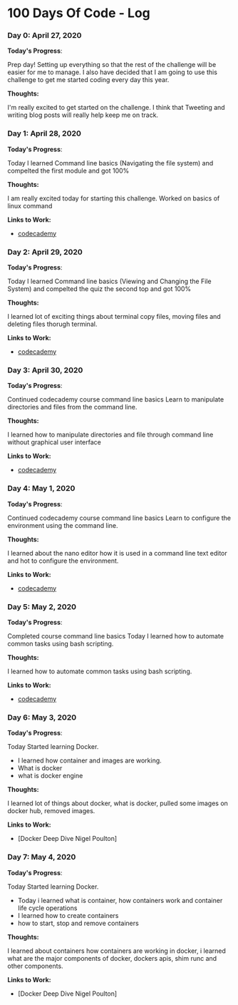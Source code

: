 # 100 Days Of Code - Log

### Day 0: April 27, 2020

**Today's Progress**:

Prep day! Setting up everything so that the rest of the challenge will be easier for me to manage. I also have decided that I am going to use this challenge to get me started coding every day this year.

**Thoughts:**

I'm really excited to get started on the challenge. I think that Tweeting and writing blog posts will really help keep me on track.

### Day 1: April 28, 2020

**Today's Progress**:

Today I learned Command line basics (Navigating the file system) and compelted
the first module and got 100%

**Thoughts:**

I am really excited today for starting this challenge. Worked on basics of linux command

**Links to Work:**

- [codecademy](https://www.codecademy.com/learn/learn-the-command-line)

### Day 2: April 29, 2020

**Today's Progress**:

Today I learned Command line basics (Viewing and Changing the File System) and compelted the quiz
the second top and got 100%

**Thoughts:**

I learned lot of exciting things about terminal copy files, moving files and deleting files thorugh terminal.

**Links to Work:**

- [codecademy](https://www.codecademy.com/learn/learn-the-command-line)

### Day 3: April 30, 2020

**Today's Progress**:

Continued codecademy course command line basics
Learn to manipulate directories and files from the command line.

**Thoughts:**

I learned how to manipulate directories and file through command line without graphical user interface

**Links to Work:**

- [codecademy](https://www.codecademy.com/learn/learn-the-command-line)

### Day 4: May 1, 2020

**Today's Progress**:

Continued codecademy course command line basics
Learn to configure the environment using the command line.

**Thoughts:**

I learned about the nano editor how it is used in a command line text editor and hot to configure the environment.

**Links to Work:**

- [codecademy](https://www.codecademy.com/learn/learn-the-command-line)

### Day 5: May 2, 2020

**Today's Progress**:

Completed course command line basics
Today I learned how to automate common tasks using bash scripting.

**Thoughts:**

I learned how to automate common tasks using bash scripting.

**Links to Work:**

- [codecademy](https://www.codecademy.com/learn/learn-the-command-line)

### Day 6: May 3, 2020

**Today's Progress**:

Today Started learning Docker.

- I learned how container and images are working.
- What is docker
- what is docker engine

**Thoughts:**

I learned lot of things about docker, what is docker, pulled some images on docker hub, removed images.

**Links to Work:**

- [Docker Deep Dive Nigel Poulton]

### Day 7: May 4, 2020

**Today's Progress**:

Today Started learning Docker.

- Today i learned what is container, how containers work and container life cycle operations
- I learned how to create containers
- how to start, stop and remove containers

**Thoughts:**

I learned about containers how containers are working in docker, i learned what are the major components of docker, dockers apis, shim runc and other components.

**Links to Work:**

- [Docker Deep Dive Nigel Poulton]
